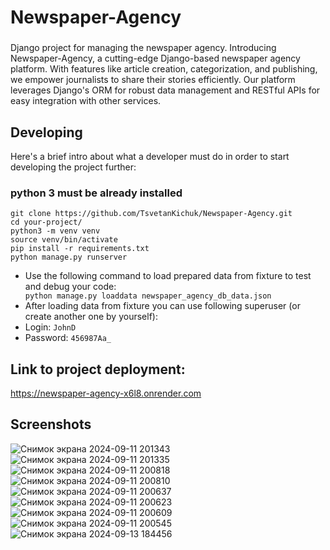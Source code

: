 # Newspaper-Agency
###
 Django project for managing the newspaper agency. Introducing Newspaper-Agency, a cutting-edge Django-based newspaper agency platform. With features like article creation, categorization, and publishing, we empower journalists to share their stories efficiently. Our platform leverages Django's ORM for robust data management and RESTful APIs for easy integration with other services.

## Developing

Here's a brief intro about what a developer must do in order to start developing
the project further:
<h3>python 3 must be already installed</h3>

```shell
git clone https://github.com/TsvetanKichuk/Newspaper-Agency.git
cd your-project/
python3 -m venv venv
source venv/bin/activate
pip install -r requirements.txt
python manage.py runserver
```
<ul>
  <li>Use the following command to load prepared data from fixture to test and debug your code:</li>
    <code>python manage.py loaddata newspaper_agency_db_data.json</code>
  <li>After loading data from fixture you can use following superuser (or create another one by yourself):</li>
  <li>Login: <code>JohnD</code> </li>
  <li>Password: <code>456987Aa_</code></li>
</ul>

## Link to project deployment:
https://newspaper-agency-x6l8.onrender.com

## Screenshots

![Снимок экрана 2024-09-11 201343](https://github.com/user-attachments/assets/d9d8f605-b58f-40a6-a636-e1a5d1888d08)
![Снимок экрана 2024-09-11 201335](https://github.com/user-attachments/assets/370b903d-7e28-47ce-9cc6-cd44d3e08773)
![Снимок экрана 2024-09-11 200818](https://github.com/user-attachments/assets/8a3787ef-8ba1-4e33-89b9-a61a13cf6d81)
![Снимок экрана 2024-09-11 200810](https://github.com/user-attachments/assets/1c362f17-4bd4-4689-9acb-0935cc5da509)
![Снимок экрана 2024-09-11 200637](https://github.com/user-attachments/assets/95b4cfde-6f71-495e-96fd-a0a00fcbf4b9)
![Снимок экрана 2024-09-11 200623](https://github.com/user-attachments/assets/cb3d8a61-0526-4118-bd81-fd64be89be38)
![Снимок экрана 2024-09-11 200609](https://github.com/user-attachments/assets/c357bb1d-dd25-48d2-8981-faf40791d011)
![Снимок экрана 2024-09-11 200545](https://github.com/user-attachments/assets/731c2bf2-8b80-44a9-947e-af4a9dd1566a)
![Снимок экрана 2024-09-13 184456](https://github.com/user-attachments/assets/52ef9526-7e00-44a9-991b-ed0c22935336)
